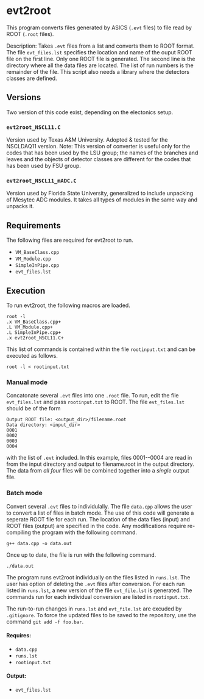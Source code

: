 # evt2root
This program converts files generated by ASICS (`.evt` files) to file read by ROOT (`.root` files).

Description: Takes `.evt` files from a list and converts them to ROOT format. 
The file `evt_files.lst` specifies the location and name of the ouput ROOT
file on the first line. Only one ROOT file is generated. The second line is
the directory where all the data files are located. The list of run numbers
is the remainder of the file. This script also needs a library where the
detectors classes are defined.

## Versions
Two version of this code exist, depending on the electonics setup.
### `evt2root_NSCL11.C`
Version used by Texas A&M University. Adopted & tested for the NSCLDAQ11 version. Note: This version of converter is useful only for the codes that has been used by the LSU group; the names of the branches and  leaves and the objects of detector classes are different for the codes that has been used by FSU group.

### `evt2root_NSCL11_mADC.C`
Version used by Florida State University, generalized to include unpacking of Mesytec ADC modules. It takes all types of modules in the same way and unpacks it.

## Requirements
The following files are required for evt2root to run.
* `VM_BaseClass.cpp`
* `VM_Module.cpp`
* `SimpleInPipe.cpp`
* `evt_files.lst`

## Execution
To run evt2root, the following macros are loaded.
```
root -l
.x VM_BaseClass.cpp+
.L VM_Module.cpp+
.L SimpleInPipe.cpp+
.x evt2root_NSCL11.C+
```
This list of commands is contained within the file `rootinput.txt` and can be executed as follows.
```
root -l < rootinput.txt
```
### Manual mode
Concatonate several `.evt` files into one `.root` file. To run, edit the file `evt_files.lst` and pass `rootinput.txt` to ROOT. The file `evt_files.lst` should be of the form
```
Output ROOT file: <output_dir>/filename.root
Data directory: <input_dir>
0001
0002
0003
0004
```
with the list of `.evt` included. In this example, files 0001--0004 are read in from the input directory and output to filename.root in the output directory. The data from *all four* files will be combined together into a *single* output file.

### Batch mode
Convert several `.evt` files to individulally. The file `data.cpp` allows the user to convert a list of files in batch mode. The use of this code will generate a seperate ROOT file for each run.
The location of the data files (input) and ROOT files (output) are specified in the code. Any modifications require re-compiling the program with the following command.
```
g++ data.cpp -o data.out

```

Once up to date, the file is run with the following  command.
```
./data.out

```
The program runs evt2root individually on the files listed in `runs.lst`. The user has option of deleting the `.evt` files after conversion. For each run listed in `runs.lst`, a new version of the file `evt_file.lst` is generated. The commands run for each individual conversion are listed in `rootinput.txt`.
 
The run-to-run changes in `runs.lst` and `evt_file.lst` are excuded by `.gitignore`. To force the updated files to be saved to the repository, use the command `git add -f foo.bar`.

#### Requires:
* `data.cpp`
* `runs.lst`
* `rootinput.txt`
 
#### Output:
* `evt_files.lst`
